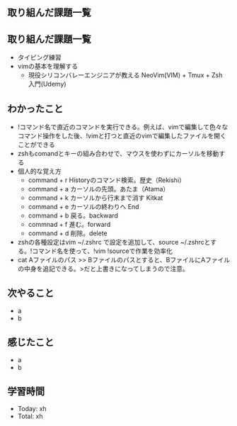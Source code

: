 ## 取り組んだ課題一覧
## 取り組んだ課題一覧
- タイピング練習
- vimの基本を理解する
  - 現役シリコンバレーエンジニアが教える NeoVim(VIM) + Tmux + Zsh 入門(Udemy)
## わかったこと
- !コマンド名で直近のコマンドを実行できる。例えば、vimで編集して色々なコマンド操作をした後、!vimと打つと直近のvimで編集したファイルを開くことができる
- zshもcomandとキーの組み合わせで、マウスを使わずにカーソルを移動する
- 個人的な覚え方
  - command + r Historyのコマンド検索。歴史（Rekishi）
  - command + a カーソルの先頭。あたま（Atama）
  - command + k カーソルから行末まで消す Kitkat
  - command + e カーソルの終わりへ End
  - command + b 戻る。backward
  - commnad + f 進む。forward
  - command + d 削除。delete
- zshの各種設定はvim ~/.zshrc で設定を追加して、source ~/.zshrcとする。!コマンド名を使って、!vim !sourceで作業を効率化
- cat Aファイルのパス >> Bファイルのパスとすると、BファイルにAファイルの中身を追記できる。>だと上書きになってしまうので注意。
## 次やること
- a
- b
## 感じたこと
- a
- b
## 学習時間
- Today: xh
- Total: xh
